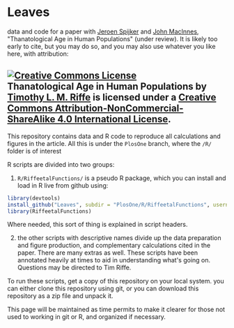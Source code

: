 Leaves
======

data and code for a paper with  [Jeroen Spijker](http://www.ced.uab.es/index.php?module=pagesetter&func=viewpub&tid=12&pid=21) and [John MacInnes](http://www.sps.ed.ac.uk/staff/sociology/macinnes_john), "Thanatological Age in Human Populations" (under review). It is likely too early to cite, but you may do so, and you may also use whatever you like here, with attribution:

<a rel="license" href="http://creativecommons.org/licenses/by-nc-sa/4.0/"><img alt="Creative Commons License" style="border-width:0" src="https://i.creativecommons.org/l/by-nc-sa/4.0/88x31.png" /></a><br /><span xmlns:dct="http://purl.org/dc/terms/" property="dct:title">Thanatological Age in Human Populations</span> by <a xmlns:cc="http://creativecommons.org/ns#" href="https://sites.google.com/site/timriffepersonal/" property="cc:attributionName" rel="cc:attributionURL">Timothy L. M. Riffe</a> is licensed under a <a rel="license" href="http://creativecommons.org/licenses/by-nc-sa/4.0/">Creative Commons Attribution-NonCommercial-ShareAlike 4.0 International License</a>.
----------------------------------
This repository contains data and R code to reproduce all calculations and figures in the article.
All this is under the ```PlosOne``` branch, where the ```/R/``` folder is of interest

R scripts are divided into two groups:

1) ```R/RiffeetalFunctions/``` is a pseudo R package, which you can install and load in R live from github using:

```r
library(devtools)
install_github("Leaves", subdir = "PlosOne/R/RiffeetalFunctions", username = "timriffe")
library(RiffeetalFunctions)
```

Where needed, this sort of thing is explained in script headers. 

2) the other scripts with descriptive names divide up the data preparation and figure production, and complementary
calculations cited in the paper. There are many extras as well. These scripts have been annotated heavily at times
to aid in understanding what's going on. Questions may be directed to Tim Riffe.

To run these scripts, get a copy of this repository on your local system.
you can either clone this repository using git, or you can download this repository as a zip file and unpack it.

This page will be maintained as time permits to make it clearer for those not used to working in git or R, 
and organized if necessary.

